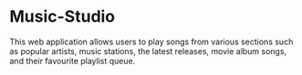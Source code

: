 # Music-Studio
This web application allows users to play songs from various sections such as popular artists, music stations, the latest releases, movie album songs, and their favourite playlist queue.
